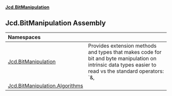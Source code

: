 #### [Jcd.BitManipulation](index.md 'index')

## Jcd.BitManipulation Assembly

| Namespaces                                                                                           |                                                                                                                                                          |
|:-----------------------------------------------------------------------------------------------------|:---------------------------------------------------------------------------------------------------------------------------------------------------------|
| [Jcd.BitManipulation](Jcd.BitManipulation.md 'Jcd.BitManipulation')                                  | Provides extension methods and types that makes code for bit and byte manipulation on intrinsic data types easier to read vs the standard operators: `&, |, ^, and ~`. |
| [Jcd.BitManipulation.Algorithms](Jcd.BitManipulation.Algorithms.md 'Jcd.BitManipulation.Algorithms') |                                                                                                                                                          |
